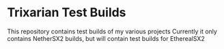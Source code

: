 # Trixarian Test Builds
This repository contains test builds of my various projects
Currently it only contains NetherSX2 builds, but will contain test builds for EtherealSX2
